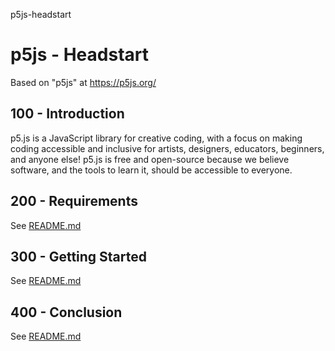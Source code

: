 p5js-headstart
# p5js - Headstart

Based on "p5js" at https://p5js.org/

## 100 - Introduction

p5.js is a JavaScript library for creative coding, with a focus on making coding accessible and inclusive for artists, designers, educators, beginners, and anyone else! p5.js is free and open-source because we believe software, and the tools to learn it, should be accessible to everyone.

## 200 - Requirements

See [README.md](./200/README.md)

## 300 - Getting Started

See [README.md](./300/README.md)

## 400 - Conclusion

See [README.md](./400/README.md)
